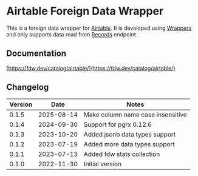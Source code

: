 # Airtable Foreign Data Wrapper

This is a foreign data wrapper for [Airtable](https://www.airtable.com). It is developed using [Wrappers](https://github.com/supabase/wrappers) and only supports data read from [Records](https://airtable.com/developers/web/api/list-records) endpoint.

## Documentation

[https://fdw.dev/catalog/airtable/](https://fdw.dev/catalog/airtable/)


## Changelog

| Version | Date       | Notes                                                |
| ------- | ---------- | ---------------------------------------------------- |
| 0.1.5   | 2025-08-14 | Make column name case insensitive                    |
| 0.1.4   | 2024-09-30 | Support for pgrx 0.12.6                              |
| 0.1.3   | 2023-10-20 | Added jsonb data types support                       |
| 0.1.2   | 2023-07-19 | Added more data types support                        |
| 0.1.1   | 2023-07-13 | Added fdw stats collection                           |
| 0.1.0   | 2022-11-30 | Initial version                                      |

